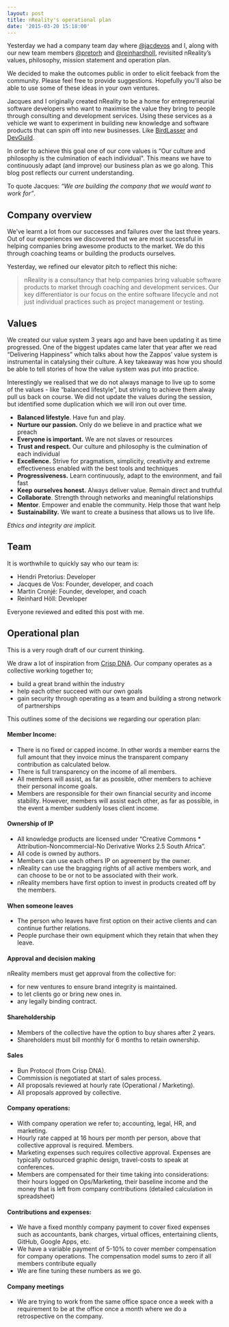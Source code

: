 ```yaml
---
layout: post
title: nReality's operational plan
date: '2015-03-20 15:18:00'
---
```


Yesterday we had a company team day where [@jacdevos](http://www.twitter.com/jacdevos) and I, along with our new team members [@pretorh](http://www.twitter.com/pretorh) and [@reinhardholl](http://www.twitter.com/reinhardholl), revisited nReality’s values, philosophy, mission statement and operation plan.

We decided to make the outcomes public in order to elicit feeback from the community. Please feel free to provide suggestions. Hopefully you'll also be able to use some of these ideas in your own ventures.

Jacques and I originally created nReality to be a home for entrepreneurial software developers who want to maximise the value they bring to people through consulting and development services. Using these services as a vehicle we want to experiment in building new knowledge and software products that can spin off into new businesses. Like [BirdLasser](http://birdlasser.com) and [DevGuild](http://www.devguild.io).

In order to achieve this goal one of our core values is “Our culture and philosophy is the culmination of each individual". This means we have to continuously adapt (and improve) our business plan as we go along. This blog post reflects our current understanding.

To quote Jacques: _“We are building the company that we would want to work for”_.

## Company overview

We’ve learnt a lot from our successes and failures over the last three years. Out of our experiences we discovered that we are most successful in helping companies bring awesome products to the market. We do this through coaching teams or building the products ourselves.

Yesterday, we refined our elevator pitch to reflect this niche:

> nReality is a consultancy that help companies bring valuable software products to market through coaching and development services. Our key differentiator is our focus on the entire software lifecycle and not just individual practices such as project management or testing.

## Values

We created our value system 3 years ago and have been updating it as time progressed. One of the biggest updates came later that year after we read “Delivering Happiness” which talks about how the Zappos’ value system is instrumental in catalysing their culture. A key takeaway was how you should be able to tell stories of how the value system was put into practice.

Interestingly we realised that we do not always manage to live up to some of the values - like “balanced lifestyle”, but striving to achieve them alway pull us back on course. We did not update the values during the session, but identified some duplication which we will iron out over time.

- **Balanced lifestyle**. Have fun and play.
- **Nurture our passion.** Only do we believe in and practice what we preach
- **Everyone is important.** We are not slaves or resources
- **Trust and respect.** Our culture and philosophy is the culmination of each individual
- **Excellence.** Strive for pragmatism, simplicity, creativity and extreme effectiveness enabled with the best tools and techniques
- **Progressiveness.** Learn continuously, adapt to the environment, and fail fast
- **Keep ourselves honest.** Always deliver value. Remain direct and truthful
- **Collaborate**. Strength through networks and meaningful relationships
- **Mentor**. Empower and enable the community. Help those that want help
- **Sustainability.** We want to create a business that allows us to live life.

_Ethics and integrity are implicit._

## Team

It is worthwhile to quickly say who our team is:

- Hendri Pretorius: Developer
- Jacques de Vos: Founder, developer, and coach
- Martin Cronjé: Founder, developer, and coach
- Reinhard Höll: Developer

Everyone reviewed and edited this post with me.

## Operational plan

This is a very rough draft of our current thinking.

We draw a lot of inspiration from [Crisp DNA](http://dna.crisp.se). Our company operates as a collective working together to;

- build a great brand within the industry
- help each other succeed with our own goals
- gain security through operating as a team and building a strong network of partnerships

This outlines some of the decisions we regarding our operation plan:

#### Member Income:

- There is no fixed or capped income. In other words a member earns the full amount that they invoice minus the transparent company contribution as calculated below.
- There is full transparency on the income of all members.
- All members will assist, as far as possible, other members to achieve their personal income goals.
- Members are responsible for their own financial security and income stability. However, members will assist each other, as far as possible, in the event a member suddenly loses client income.

#### Ownership of IP

- All knowledge products are licensed under “Creative Commons \* Attribution-Noncommercial-No Derivative Works 2.5 South Africa”.
- All code is owned by authors.
- Members can use each others IP on agreement by the owner.
- nReality can use the bragging rights of all active members work, and can choose to be or not to be associated with their work.
- nReality members have first option to invest in products created off by the members.

#### When someone leaves

- The person who leaves have first option on their active clients and can continue further relations.
- People purchase their own equipment which they retain that when they leave.

#### Approval and decision making

nReality members must get approval from the collective for:

- for new ventures to ensure brand integrity is maintained.
- to let clients go or bring new ones in.
- any legally binding contract.

#### Shareholdership

- Members of the collective have the option to buy shares after 2 years.
- Shareholders must bill monthly for 6 months to retain ownership.

#### Sales

- Bun Protocol (from Crisp DNA).
- Commission is negotiated at start of sales process.
- All proposals reviewed at hourly rate (Operational / Marketing).
- All proposals approved by collective.

#### Company operations:

- With company operation we refer to; accounting, legal, HR, and marketing.
- Hourly rate capped at 16 hours per month per person, above that collective approval is required. Members.
- Marketing expenses such requires collective approval. Expenses are typically outsourced graphic design, travel-costs to speak at conferences.
- Members are compensated for their time taking into considerations: their hours logged on Ops/Marketing, their baseline income and the money that is left from company contributions (detailed calculation in spreadsheet)

#### Contributions and expenses:

- We have a fixed monthly company payment to cover fixed expenses such as accountants, bank charges, virtual offices, entertaining clients, GitHub, Google Apps, etc.
- We have a variable payment of 5-10% to cover member compensation for company operations. The compensation model sums to zero if all members contribute equally
- We are fine tuning these numbers as we go.

#### Company meetings

- We are trying to work from the same office space once a week with a requirement to be at the office once a month where we do a retrospective on the company.
<!--kg-card-end: markdown-->